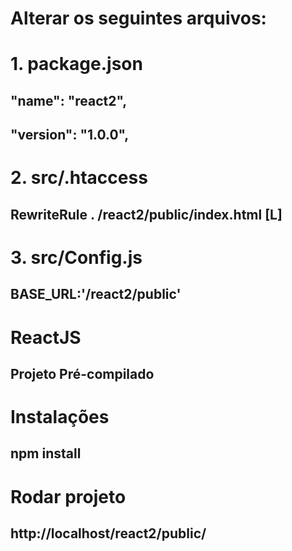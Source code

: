 # Alterar os seguintes arquivos:

# 1. package.json
## "name": "react2",
## "version": "1.0.0",

# 2. src/.htaccess
## RewriteRule . /react2/public/index.html [L]

# 3. src/Config.js
## BASE_URL:'/react2/public'

# ReactJS 
## Projeto Pré-compilado

# Instalações
## npm install

# Rodar projeto
## http://localhost/react2/public/